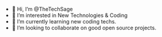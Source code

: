 - 👋 Hi, I’m @TheTechSage
- 👀 I’m interested in New Technologies & Coding
- 🌱 I’m currently learning new coding techs.
- 💞️ I’m looking to collaborate on good open source projects.

<!---
TheTechSage/TheTechSage is a ✨ special ✨ repository because its `README.md` (this file) appears on your GitHub profile.
You can click the Preview link to take a look at your changes.
--->
